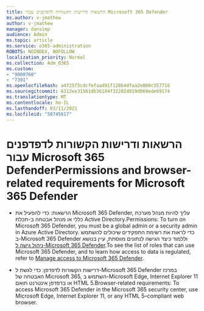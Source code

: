 ```yaml
---
title: הרשאות ודרישות הקשורות לדפדפנים עבור Microsoft 365 Defender
ms.author: v-jmathew
author: v-jmathew
manager: dansimp
audience: Admin
ms.topic: article
ms.service: o365-administration
ROBOTS: NOINDEX, NOFOLLOW
localization_priority: Normal
ms.collection: Adm_O365
ms.custom:
- "9000760"
- "7391"
ms.openlocfilehash: a4f25f5cdcfefaad91f12864dfaa2e000c357716
ms.sourcegitcommit: 6312ee31561db36104f32282d019d069ede69174
ms.translationtype: MT
ms.contentlocale: he-IL
ms.lasthandoff: 03/11/2021
ms.locfileid: "50745617"
---
```

# <a name="permissions-and-browser-related-requirements-for-microsoft-365-defender"></a><span data-ttu-id="43622-102">הרשאות ודרישות הקשורות לדפדפנים עבור Microsoft 365 Defender</span><span class="sxs-lookup"><span data-stu-id="43622-102">Permissions and browser-related requirements for Microsoft 365 Defender</span></span>

- <span data-ttu-id="43622-103">הרשאות: כדי להפעיל את Microsoft 365 Defender, עליך להיות מנהל מערכת כללי או מנהל אבטחה ב-תכלת Active Directory.</span><span class="sxs-lookup"><span data-stu-id="43622-103">Permissions: To turn on Microsoft 365 Defender, you must be a global admin or a security admin in Azure Active Directory.</span></span> <span data-ttu-id="43622-104">כדי לראות את רשימת התפקידים שיכולים להשתמש ב-Microsoft 365 Defender וללמוד כיצד הגישה לנתונים מווסתת, עיין בנושא [ניהול גישה ל-Microsoft 365 Defender](https://go.microsoft.com/fwlink/?linkid=2143626).</span><span class="sxs-lookup"><span data-stu-id="43622-104">To see the list of roles that can use Microsoft 365 Defender, and to learn how access to data is regulated, refer to [Manage access to Microsoft 365 Defender](https://go.microsoft.com/fwlink/?linkid=2143626).</span></span>

- <span data-ttu-id="43622-105">דרישות הקשורות לדפדפן: כדי לגשת ל-Microsoft 365 Defender במרכז האבטחה של Microsoft 365, השתמש ב-Microsoft Edge, Internet Explorer 11 או בדפדפן אינטרנט תואם HTML 5.</span><span class="sxs-lookup"><span data-stu-id="43622-105">Browser-related requirements: To access Microsoft 365 Defender in the Microsoft 365 security center, use Microsoft Edge, Internet Explorer 11, or any HTML 5–compliant web browser.</span></span>
